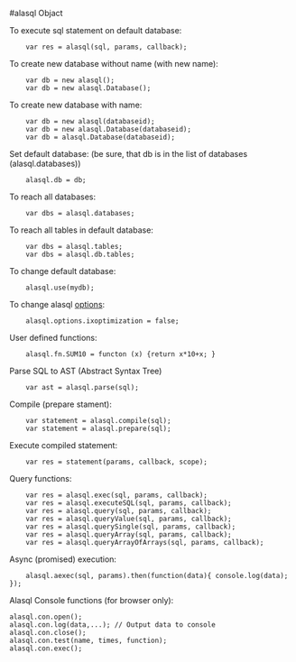 #alasql Objact

To execute sql statement on default database:
```
    var res = alasql(sql, params, callback);
```

To create new database without name (with new name):

```
    var db = new alasql();
    var db = new alasql.Database();
```

To create new database with name:

```
    var db = new alasql(databaseid);
    var db = new alasql.Database(databaseid);
    var db = alasql.Database(databaseid);

```
Set default database: (be sure, that db is in the list of databases (alasql.databases))

```
    alasql.db = db;
```

To reach all databases:
```
    var dbs = alasql.databases;
```

To reach all tables in default database:
```
    var dbs = alasql.tables;
    var dbs = alasql.db.tables;
```

To change default database:
```
    alasql.use(mydb);
```

To change alasql [options](options.md):
```
    alasql.options.ixoptimization = false;
```
User defined functions:
```
    alasql.fn.SUM10 = functon (x) {return x*10+x; }
```
Parse SQL to AST (Abstract Syntax Tree)
```
    var ast = alasql.parse(sql);
```
Compile (prepare stament):
```
    var statement = alasql.compile(sql);
    var statement = alasql.prepare(sql);
```

Execute compiled statement:
```
    var res = statement(params, callback, scope);
```

Query functions:
```
    var res = alasql.exec(sql, params, callback);
    var res = alasql.executeSQL(sql, params, callback);
    var res = alasql.query(sql, params, callback);
    var res = alasql.queryValue(sql, params, callback);
    var res = alasql.querySingle(sql, params, callback);
    var res = alasql.queryArray(sql, params, callback);
    var res = alasql.queryArrayOfArrays(sql, params, callback);
```

Async (promised) execution:
```
    alasql.aexec(sql, params).then(function(data){ console.log(data); });
```
Alasql Console functions (for browser only):
```
alasql.con.open();
alasql.con.log(data,...); // Output data to console
alasql.con.close();
alasql.con.test(name, times, function);
alasql.con.exec();
```


